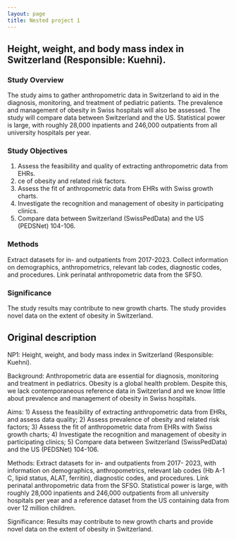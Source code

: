 ```yaml
---
layout: page
title: Nested project 1
---
```


<h2 id="content">Height, weight, and body mass index in Switzerland (Responsible: Kuehni).</h2>

### Study Overview
The study aims to gather anthropometric data in Switzerland to aid in the diagnosis, monitoring, and treatment of pediatric patients.
The prevalence and management of obesity in Swiss hospitals will also be assessed.
The study will compare data between Switzerland and the US.
Statistical power is large, with roughly 28,000 inpatients and 246,000 outpatients from all university hospitals per year.

### Study Objectives
1. Assess the feasibility and quality of extracting anthropometric data from EHRs.
2. ce of obesity and related risk factors.
3. Assess the fit of anthropometric data from EHRs with Swiss growth charts.
4. Investigate the recognition and management of obesity in participating clinics.
5. Compare data between Switzerland (SwissPedData) and the US (PEDSNet) 104-106.

### Methods
Extract datasets for in- and outpatients from 2017-2023.
Collect information on demographics, anthropometrics, relevant lab codes, diagnostic codes, and procedures.
Link perinatal anthropometric data from the SFSO.

### Significance
The study results may contribute to new growth charts.
The study provides novel data on the extent of obesity in Switzerland.


## Original description
NP1: Height, weight, and body mass index in Switzerland (Responsible: Kuehni). 

Background: Anthropometric data are essential for diagnosis, monitoring and treatment in pediatrics. Obesity is a global health problem. Despite this, we lack contemporaneous reference data in Switzerland and we know little about prevalence and management of obesity in Swiss hospitals. 

Aims: 1) Assess the feasibility of extracting anthropometric data from EHRs, and assess data quality; 2) Assess prevalence of obesity and related risk factors; 3) Assess the fit of anthropometric data from EHRs with Swiss growth charts; 4) Investigate the recognition and management of obesity in participating clinics; 5) Compare data between Switzerland (SwissPedData) and the US (PEDSNet) 104-106. 

Methods: Extract datasets for in- and outpatients from 2017- 2023, with information on demographics, anthropometrics, relevant lab codes (Hb A-1 C, lipid status, ALAT, ferritin), diagnostic codes, and procedures. Link perinatal anthropometric data from the SFSO. Statistical power is large, with roughly 28,000 inpatients and 246,000 outpatients from all university hospitals per year and a reference dataset from the US containing data from over 12 million children. 

Significance: Results may contribute to new growth charts and provide novel data on the extent of obesity in Switzerland.
